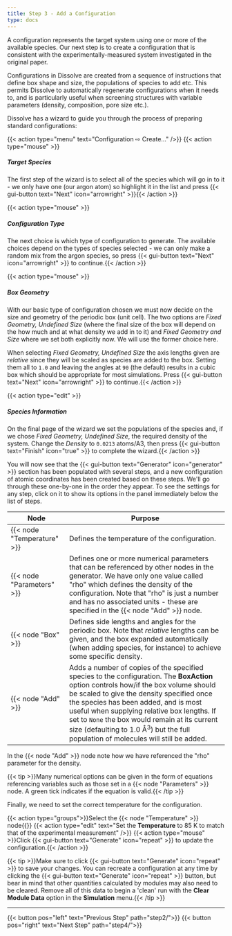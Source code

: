 ```yaml
---
title: Step 3 - Add a Configuration
type: docs
---
```



A configuration represents the target system using one or more of the available species. Our next step is to create a configuration that is consistent with the experimentally-measured system investigated in the original paper.

Configurations in Dissolve are created from a sequence of instructions that define box shape and size, the populations of species to add etc. This permits Dissolve to automatically regenerate configurations when it needs to, and is particularly useful when screening structures with variable parameters (density, composition, pore size etc.).

Dissolve has a wizard to guide you through the process of preparing standard configurations:

{{< action type="menu" text="Configuration &#8680; Create..." />}}
{{< action type="mouse" >}}
##### Target Species
The first step of the wizard is to select all of the species which will go in to it - we only have one (our argon atom) so highlight it in the list and press {{< gui-button text="Next" icon="arrowright" >}}{{< /action >}}

{{< action type="mouse" >}}
##### Configuration Type
The next choice is which type of configuration to generate. The available choices depend on the types of species selected - we can only make a random mix from the argon species, so press {{< gui-button text="Next" icon="arrowright" >}} to continue.{{< /action >}}

{{< action type="mouse" >}}
##### Box Geometry
With our basic type of configuration chosen we must now decide on the size and geometry of the periodic box (unit cell). The two options are _Fixed Geometry, Undefined Size_ (where the final size of the box will depend on the how much and at what density we add in to it) and _Fixed Geometry and Size_ where we set both explicitly now. We will use the former choice here.

When selecting _Fixed Geometry, Undefined Size_ the axis lengths given are _relative_ since they will be scaled as species are added to the box. Setting them all to `1.0` and leaving the angles at `90` (the default) results in a cubic box which should be appropriate for most simulations. Press {{< gui-button text="Next" icon="arrowright" >}} to continue.{{< /action >}}

{{< action type="edit" >}}
##### Species Information

On the final page of the wizard we set the populations of the species and, if we chose _Fixed Geometry, Undefined Size_, the required density of the system. Change the _Density_ to `0.0213` atoms/A3, then press {{< gui-button text="Finish" icon="true" >}} to complete the wizard.{{< /action >}}

You will now see that the {{< gui-button text="Generator" icon="generator" >}} section has been populated with several steps, and a new configuration of atomic coordinates has been created based on these steps.  We'll go through these one-by-one in the order they appear. To see the settings for any step, click on it to show its options in the panel immediately below the list of steps.

| Node | Purpose |
|------|---------|
| {{< node "Temperature" >}}| Defines the temperature of the configuration. |
| {{< node "Parameters" >}}| Defines one or more numerical parameters that can be referenced by other nodes in the generator. We have only one value called "rho" which defines the density of the configuration. Note that "rho" is just a number and has no associated units - these are specified in the {{< node "Add" >}} node. |
| {{< node "Box" >}} | Defines side lengths and angles for the periodic box. Note that _relative_ lengths can be given, and the box expanded automatically (when adding species, for instance) to achieve some specific density. |
| {{< node "Add" >}}| Adds a number of copies of the specified species to the configuration. The **BoxAction** option controls how/if the box volume should be scaled to give the density specified once the species has been added, and is most useful when supplying relative box lengths. If set to `None` the box would remain at its current size (defaulting to 1.0 &#8491;<sup>3</sup>) but the full population of molecules will still be added. |

In the {{< node "Add" >}} node note how we have referenced the "rho" parameter for the density.

{{< tip >}}Many numerical options can be given in the form of equations referencing variables such as those set in a {{< node "Parameters" >}} node. A green tick indicates if the equation is valid.{{< /tip >}}

Finally, we need to set the correct temperature for the configuration.

{{< action type="groups">}}Select the {{< node "Temperature" >}} node{{</action>}}
{{< action type="edit" text="Set the **Temperature** to 85 K to match that of the experimental measurement" />}}
{{< action type="mouse" >}}Click {{< gui-button text="Generate" icon="repeat" >}} to update the configuration.{{< /action >}}

{{< tip >}}Make sure to click {{< gui-button text="Generate" icon="repeat" >}} to save your changes. You can recreate a configuration at any time by clicking the {{< gui-button text="Generate" icon="repeat" >}} button, but bear in mind that other quantities calculated by modules may also need to be cleared. Remove all of this data to begin a 'clean' run with the **Clear Module Data** option in the **Simulation** menu.{{< /tip >}}

* * *
{{< button pos="left" text="Previous Step" path="step2/">}}
{{< button pos="right" text="Next Step" path="step4/">}}
